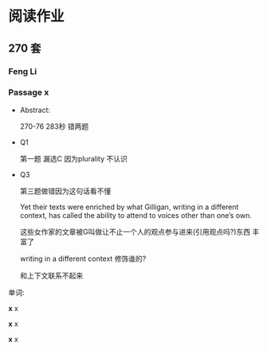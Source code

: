 # 阅读作业

## 270 套

### Feng Li

### Passage x

- Abstract:

  270-76 283秒  错两题

  

- Q1

  第一题 漏选C 因为plurality 不认识

- Q3

  第三题做错因为这句话看不懂
  
  Yet their texts were enriched by what Gilligan, writing in a different context, has called the ability to attend to voices other than one’s own.
  
  这些女作家的文章被G叫做让不止一个人的观点参与进来(引用观点吗?)东西 丰富了
  
  writing in a different context 修饰谁的?
  
  和上下文联系不起来 

单词:

**x** x

**x** x

**x** x